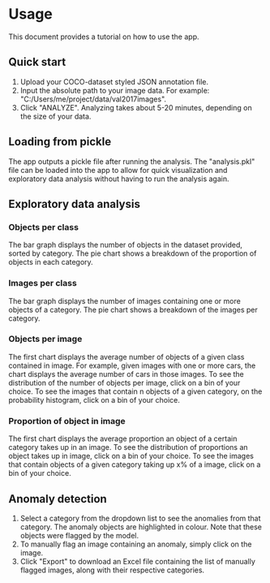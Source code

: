 # Usage
This document provides a tutorial on how to use the app.

## Quick start
1. Upload your COCO-dataset styled JSON annotation file.
2. Input the absolute path to your image data. For example: "C:/Users/me/project/data/val2017images".
3. Click "ANALYZE". Analyzing takes about 5-20 minutes, depending on the size of your data.

## Loading from pickle
The app outputs a pickle file after running the analysis. The "analysis.pkl" file can be loaded into the app to
allow for quick visualization and exploratory data analysis without having to run the analysis again.

## Exploratory data analysis

### Objects per class
The bar graph displays the number of objects in the dataset provided, sorted by category. The pie chart shows a
breakdown of the proportion of objects in each category.

### Images per class
The bar graph displays the number of images containing one or more objects of a category. The pie chart shows a
breakdown of the images per category.

### Objects per image
The first chart displays the average number of objects of a given class contained in image. For example, given images
with one or more cars, the chart displays the average number of cars in those images. To see the distribution of the 
number of objects per image, click on a bin of your choice. To see the images that contain n objects of a given 
category, on the probability histogram, click on a bin of your choice.

### Proportion of object in image
The first chart displays the average proportion an object of a certain category takes up in an image. To see the
distribution of proportions an object takes up in image, click on a bin of your choice. To see the images that contain 
objects of a given category taking up x% of a image, click on a bin of your choice.

## Anomaly detection
1. Select a category from the dropdown list to see the anomalies from that category. The anomaly objects are
highlighted in colour. Note that these objects were flagged by the model.
2. To manually flag an image containing an anomaly, simply click on the image.
3. Click "Export" to download an Excel file containing the list of manually flagged images, along with their respective
categories.
